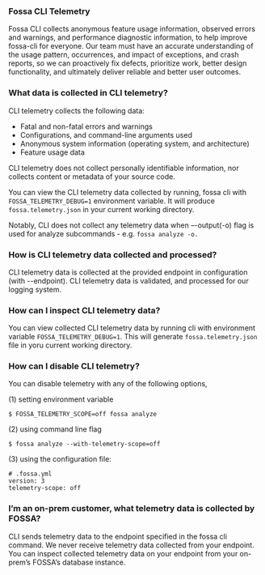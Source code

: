 ### Fossa CLI Telemetry

Fossa CLI collects anonymous feature usage information, observed errors and warnings, and performance diagnostic information, to help improve fossa-cli for everyone. Our team must have an accurate understanding of the usage pattern, occurrences, and impact of exceptions, and crash reports, so we can proactively fix defects, prioritize work, better design functionality, and ultimately deliver reliable and better user outcomes. 

### What data is collected in CLI telemetry?

CLI telemetry collects the following data: 

- Fatal and non-fatal errors and warnings
- Configurations, and command-line arguments used
- Anonymous system information (operating system, and architecture)
- Feature usage data

CLI telemetry does not collect personally identifiable information, nor collects content or metadata of your source code.

You can view the CLI telemetry data collected by running, fossa cli with `FOSSA_TELEMETRY_DEBUG=1` environment variable. It will produce `fossa.telemetry.json` in your current working directory. 

Notably, CLI does not collect any telemetry data when –-output(-o) flag is used for analyze subcommands - e.g. `fossa analyze -o.`

### How is CLI telemetry data collected and processed?

CLI telemetry data is collected at the provided endpoint in configuration (with --endpoint). CLI telemetry data is validated, and processed for our logging system.

### How can I inspect CLI telemetry data?

You can view collected CLI telemetry data by running cli with environment variable `FOSSA_TELEMETRY_DEBUG=1`. This will generate `fossa.telemetry.json` file in yoru current working directory.


### How can I disable CLI telemetry?
You can disable telemetry with any of the following options, 

(1) setting environment variable

```
$ FOSSA_TELEMETRY_SCOPE=off fossa analyze
```

(2) using command line flag

```
$ fossa analyze --with-telemetry-scope=off
```

(3) using the configuration file: 

```
# .fossa.yml
version: 3
telemetry-scope: off
```

### I’m an on-prem customer, what telemetry data is collected by FOSSA?

CLI sends telemetry data to the endpoint specified in the fossa cli command. We never receive telemetry data collected from your endpoint. You can inspect collected telemetry data on your endpoint from your on-prem’s FOSSA’s database instance.
